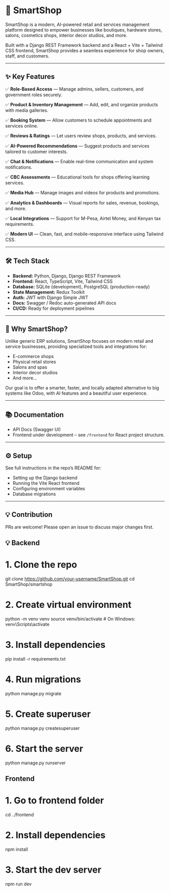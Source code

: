 # 🚀 SmartShop

SmartShop is a modern, AI-powered retail and services management platform designed to empower businesses like boutiques, hardware stores, salons, cosmetics shops, interior decor studios, and more.

Built with a Django REST Framework backend and a React + Vite + Tailwind CSS frontend, SmartShop provides a seamless experience for shop owners, staff, and customers.

---

## ✨ Key Features

✅ **Role-Based Access** — Manage admins, sellers, customers, and government roles securely.

✅ **Product & Inventory Management** — Add, edit, and organize products with media galleries.

✅ **Booking System** — Allow customers to schedule appointments and services online.

✅ **Reviews & Ratings** — Let users review shops, products, and services.

✅ **AI-Powered Recommendations** — Suggest products and services tailored to customer interests.

✅ **Chat & Notifications** — Enable real-time communication and system notifications.

✅ **CBC Assessments** — Educational tools for shops offering learning services.

✅ **Media Hub** — Manage images and videos for products and promotions.

✅ **Analytics & Dashboards** — Visual reports for sales, revenue, bookings, and more.

✅ **Local Integrations** — Support for M-Pesa, Airtel Money, and Kenyan tax requirements.

✅ **Modern UI** — Clean, fast, and mobile-responsive interface using Tailwind CSS.

---

## 🛠 Tech Stack

- **Backend:** Python, Django, Django REST Framework
- **Frontend:** React, TypeScript, Vite, Tailwind CSS
- **Database:** SQLite (development), PostgreSQL (production-ready)
- **State Management:** Redux Toolkit
- **Auth:** JWT with Django Simple JWT
- **Docs:** Swagger / Redoc auto-generated API docs
- **CI/CD:** Ready for deployment pipelines

---

## 🎯 Why SmartShop?

Unlike generic ERP solutions, SmartShop focuses on modern retail and service businesses, providing specialized tools and integrations for:

- E-commerce shops
- Physical retail stores
- Salons and spas
- Interior decor studios
- And more…

Our goal is to offer a smarter, faster, and locally adapted alternative to big systems like Odoo, with AI features and a beautiful user experience.

---

## 📚 Documentation

- API Docs (Swagger UI)
- Frontend under development – see `/frontend` for React project structure.

---

## ⚙️ Setup

See full instructions in the repo’s README for:

- Setting up the Django backend
- Running the Vite React frontend
- Configuring environment variables
- Database migrations

---

## 💡 Contribution

PRs are welcome! Please open an issue to discuss major changes first.
## 💡 Backend
# 1. Clone the repo
git clone https://github.com/your-username/SmartShop.git
cd SmartShop/smartshop

# 2. Create virtual environment
python -m venv venv
source venv/bin/activate  # On Windows: venv\Scripts\activate

# 3. Install dependencies
pip install -r requirements.txt

# 4. Run migrations
python manage.py migrate

# 5. Create superuser
python manage.py createsuperuser

# 6. Start the server
python manage.py runserver

##  Frontend
# 1. Go to frontend folder
cd ../frontend

# 2. Install dependencies
npm install

# 3. Start the dev server
npm run dev


